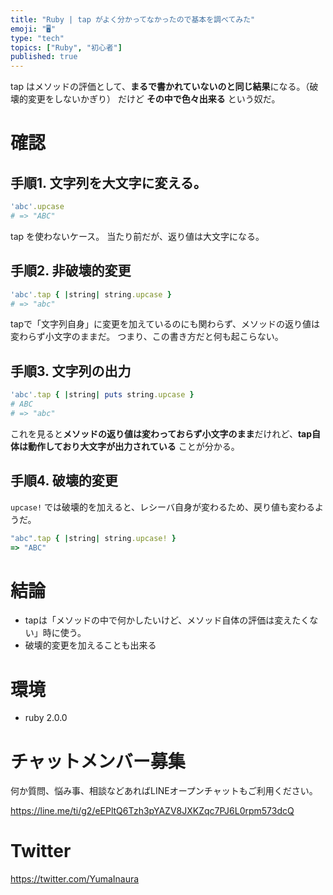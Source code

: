 ```yaml
---
title: "Ruby | tap がよく分かってなかったので基本を調べてみた"
emoji: "🖥"
type: "tech"
topics: ["Ruby", "初心者"]
published: true
---
```


tap はメソッドの評価として、**まるで書かれていないのと同じ結果**になる。（破壊的変更をしないかぎり）
だけど **その中で色々出来る** という奴だ。

# 確認

## 手順1. 文字列を大文字に変える。

```rb
'abc'.upcase
# => "ABC"
```


tap を使わないケース。
当たり前だが、返り値は大文字になる。

## 手順2. 非破壊的変更

```rb
'abc'.tap { |string| string.upcase }
# => "abc"
```

tapで「文字列自身」に変更を加えているのにも関わらず、メソッドの返り値は変わらず小文字のままだ。
つまり、この書き方だと何も起こらない。


## 手順3. 文字列の出力

```rb
'abc'.tap { |string| puts string.upcase }
# ABC
# => "abc" 
```

これを見ると**メソッドの返り値は変わっておらず小文字のまま**だけれど、**tap自体は動作しており大文字が出力されている** ことが分かる。

## 手順4. 破壊的変更

`upcase!` では破壊的を加えると、レシーバ自身が変わるため、戻り値も変わるようだ。

```rb
"abc".tap { |string| string.upcase! }
=> "ABC"
```

# 結論

- tapは「メソッドの中で何かしたいけど、メソッド自体の評価は変えたくない」時に使う。
- 破壊的変更を加えることも出来る

# 環境

- ruby 2.0.0








<!-- Update From Qiita API -->

# チャットメンバー募集


何か質問、悩み事、相談などあればLINEオープンチャットもご利用ください。

https://line.me/ti/g2/eEPltQ6Tzh3pYAZV8JXKZqc7PJ6L0rpm573dcQ





# Twitter


https://twitter.com/YumaInaura


<!-- Update From Qiita API -->


